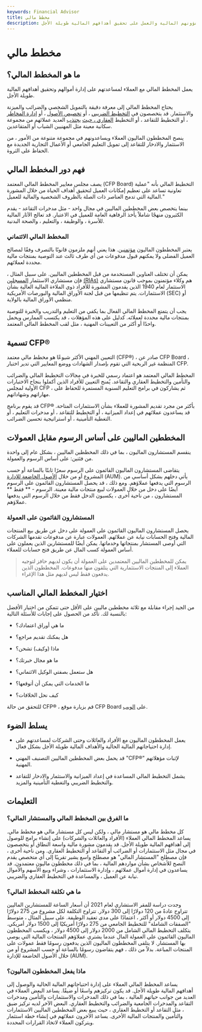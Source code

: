 ```yaml
---
keywords: Financial Advisor
title: مخطط مالي
description: المخطط المالي هو مستشار شخصي يساعد العملاء في إدارة شؤونهم المالية والعمل على تحقيق أهدافهم المالية طويلة الأجل.
---
```


# مخطط مالي
## ما هو المخطط المالي؟

يعمل المخطط المالي مع العملاء لمساعدتهم على إدارة أموالهم وتحقيق أهدافهم المالية طويلة الأجل.

يحتاج المخطط المالي إلى معرفة دقيقة بالتمويل الشخصي والضرائب والميزنة والاستثمار. قد يتخصصون في [التخطيط الضريبي](/tax-planning) ، أو [تخصيص الأصول](/assetallocation) ، أو [إدارة المخاطر](/riskmanagement) ، أو التخطيط للتقاعد ، أو التخطيط [العقاري ، حيث](/estateplanning) [يجتذب](/estateplanning) العديد عملائهم من مجموعة سكانية معينة مثل المهنيين الشباب أو المتقاعدين.

ينصح المخططون الماليون العملاء ويساعدونهم في مجموعة متنوعة من الأمور ، من الاستثمار والادخار للتقاعد إلى تمويل التعليم الجامعي أو الأعمال التجارية الجديدة مع الحفاظ على الثروة.

## فهم دور المخطط المالي

يصف مجلس معايير المخطط المالي المعتمد (CFP Board) التخطيط المالي بأنه "عملية تعاونية تساعد على تعظيم إمكانات العميل لتحقيق أهداف الحياة من خلال المشورة المالية التي تدمج العناصر ذات الصلة بالظروف الشخصية والمالية للعميل."

بينما يتخصص بعض المخططين الماليين في مجال واحد - مثل مدخرات التقاعد - يقدم الكثيرون منهجًا شاملاً يأخذ الرفاهية العامة للعميل في الاعتبار. قد تعالج الآثار المالية للأسرة ، والوظيفة ، والتعليم ، والصحة البدنية.

### المخطط المالي الائتماني

يعتبر المخططون الماليون [مؤتمنين](/fiduciary). هذا يعني أنهم ملزمون قانونًا بالتصرف وفقًا لمصالح العميل الفضلى ولا يمكنهم قبول مدفوعات من أي طرف ثالث عند التوصية بمنتجات مالية محددة لعملائهم.

يمكن أن تختلف العناوين المستخدمة من قبل المخططين الماليين. على سبيل المثال ، فإن مستشاري الاستثمار [المسجلين](/ria) [(RIAs)](/ria) هم وكلاء مؤتمنون بموجب قانون مستشاري الاستثمار لعام 1940 الذين يقدمون المشورة للأفراد ذوي الملاءة المالية العالية بشأن الاستثمارات. يتم تنظيمها من قبل لجنة الأوراق المالية والبورصات الأمريكية (SEC) أو منظمي الأوراق المالية بالولاية.

يجب أن يتمتع المخطط المالي الفعال بما يكفي من التعليم والتدريب والخبرة للتوصية بمنتجات مالية محددة لعملائه. كدليل على هذه المؤهلات ، قد يكتسب الممارس ويحمل واحدًا أو أكثر من التعيينات المهنية ، مثل لقب المخطط المالي المعتمد.

## تسمية CFP®

التعيين المهني الأكثر شيوعًا هو مخطط مالي معتمد (CFP®) ، صادر عن CFP Board ، المنظمة غير الربحية التي تقوم بإصدار الشهادات ووضع المعايير التي تدير اختبار CFP.

المخطط المالي المعتمد هو اعتماد رسمي للخبرة في مجالات التخطيط المالي والضرائب والتأمين والتخطيط العقاري والتقاعد. يُمنح التعيين للأفراد الذين أكملوا بنجاح الاختبارات الأولية لمجلس CFP ، ثم يشاركون في برامج التعليم السنوية المستمرة للحفاظ على مهاراتهم وشهاداتهم.

قد يقوم برنامج CFP® بأكثر من مجرد تقديم المشورة للعملاء بشأن الاستثمارات المتاحة. قد يساعدون عملائهم في إعداد الميزانية ، أو التخطيط للتقاعد ، أو مدخرات التعليم ، أو التغطية التأمينية ، أو استراتيجية تحسين الضرائب.

## المخططين الماليين على أساس الرسوم مقابل العمولات

ينقسم المستشارون الماليون ، بما في ذلك المخططين الماليين ، بشكل عام إلى واحدة من فئتين: على أساس الرسوم والعمولة.

يتقاضى المستشارون الماليون القائمون على الرسوم سعرًا ثابتًا بالساعة أو حسب المشروع أو من خلال [الأصول الخاضعة للإدارة](/aum) (AUM). يأتي دخلهم بشكل أساسي من الرسوم التي يدفعها عملاؤهم. ومع ذلك ، قد يحصل المستشارون القائمون على الرسوم أيضًا على دخل من خلال العمولات لبيع منتجات مالية معينة. الرسوم - ** فقط ** المستشارون ، من ناحية أخرى ، يكسبون الدخل فقط من خلال الرسوم التي يدفعها عملاؤهم.

### المستشارون القائمون على العمولة

يحصل المستشارون الماليون القائمون على العمولة على دخل عن طريق بيع المنتجات المالية وفتح الحسابات نيابة عن عملائهم. العمولات عبارة عن مدفوعات تقدمها الشركات التي أوصى المستشار بمنتجاتها وخدماتها. يمكن أيضًا للمستشارين الذين يعملون على أساس العمولة كسب المال عن طريق فتح حسابات للعملاء.

> يمكن للمخططين الماليين المعتمدين على العمولة أن يكون لديهم حافز لتوجيه العملاء إلى المنتجات الاستثمارية التي يتلقون منها مدفوعات. المخططون الذين يدفعون فقط ليس لديهم مثل هذا الإغراء.

>

## اختيار المخطط المالي المناسب

من الجيد إجراء مقابلة مع ثلاثة مخططين ماليين على الأقل حتى تتمكن من اختيار الأفضل بالنسبة لك. تأكد من الحصول على إجابات للأسئلة التالية:

- ما هي أوراق اعتمادك؟

- هل يمكنك تقديم مراجع؟

- ماذا (وكيف) تشحن؟

- ما هو مجال خبرتك؟

- هل ستعمل بصفتي الوكيل الائتماني؟

- ما الخدمات التي يمكن أن أتوقعها؟

- كيف نحل الخلافات؟

للتحقق من حالة CFP® ، قم بزيارة موقع CFP Board على [الويب](/home).

## يسلط الضوء

- يعمل المخططون الماليون مع الأفراد والعائلات وحتى الشركات لمساعدتهم على إدارة احتياجاتهم المالية الحالية والأهداف المالية طويلة الأجل بشكل فعال.

- قد يحمل بعض المخططين الماليين التصنيف المهني "CFP®" لإثبات مؤهلاتهم المهنية.

- يشمل التخطيط المالي المساعدة في إعداد الميزانية والاستثمار والادخار للتقاعد والتخطيط الضريبي والتغطية التأمينية والمزيد.

## التعليمات

### ما الفرق بين المخطط المالي والمستشار المالي؟

كل مخطط مالي هو مستشار مالي ، ولكن ليس كل مستشار مالي هو مخطط مالي. يساعد المخطط المالي العملاء (الأفراد والعائلات والشركات) على إنشاء برامج للوصول إلى أهدافهم المالية طويلة الأجل. قد يقدمون مشورة مالية واسعة النطاق أو يتخصصون في مجال مثل الاستثمارات أو الضرائب أو التقاعد أو التخطيط العقاري. ومن ناحية أخرى ، فإن مصطلح "المستشار المالي" هو مصطلح واسع يشير تقريبًا إلى أي متخصص يقدم النصح للأشخاص بشأن مواردهم المالية ، بما في ذلك مخططون ماليون معتمدون. قد يساعدون في إدارة أموال عملائهم ، وإدارة الاستثمارات ، وشراء وبيع الأسهم والأموال نيابة عن العميل ، والمساعدة في التخطيط العقاري والضريبي.

### ما هي تكلفة المخطط المالي؟

وجدت دراسة للمقر الاستشاري لعام 2021 أن أسعار الساعة للمستشارين الماليين تتراوح عادةً من 120 دولارًا إلى 300 دولار. تتراوح التكلفة لكل مشروع من 275 دولارًا إلى 4500 دولار أو أكثر ، اعتمادًا على مدى تعقيد الوظيفة. على سبيل المثال ، متوسط "الصفقات الشاملة" للتخطيط الجامعي من 275 دولارًا أمريكيًا إلى 1500 دولار أمريكي. يتكلف التخطيط المالي الشامل من 2000 دولار إلى 4500 دولار ، ويكسب المخططون الماليون القائمون على العمولة المال عندما يشتري عملاؤهم المنتجات المالية التي يوصي بها المستشار. لا يتلقى المخططون الماليون الذين يدفعون رسومًا فقط عمولات على المنتجات المباعة. بدلاً من ذلك ، فهم يتقاضون رسومًا بالساعة أو حسب المشروع أو من خلال الأصول الخاضعة للإدارة (AUM).

### ماذا يفعل المخططون الماليون؟

يساعد المخطط المالي العملاء على إدارة احتياجاتهم المالية الحالية والوصول إلى أهدافهم المالية طويلة الأجل. قد يكون تركيزهم واسعًا أو ضيقًا. يساعد البعض العملاء في العديد من جوانب حياتهم المالية ، بما في ذلك المدخرات والاستثمارات والتأمين ومدخرات التقاعد والمدخرات الجامعية والضرائب والتخطيط العقاري. البعض الآخر لديه تركيز ضيق ، مثل التقاعد أو التخطيط العقاري ، حيث يبيع بعض المخططين الماليين الاستثمارات والتأمين والمنتجات المالية الأخرى. يساعد الآخرون عملائهم في إنشاء خطة استثمار ويتركون العملاء لاتخاذ القرارات المحددة.


